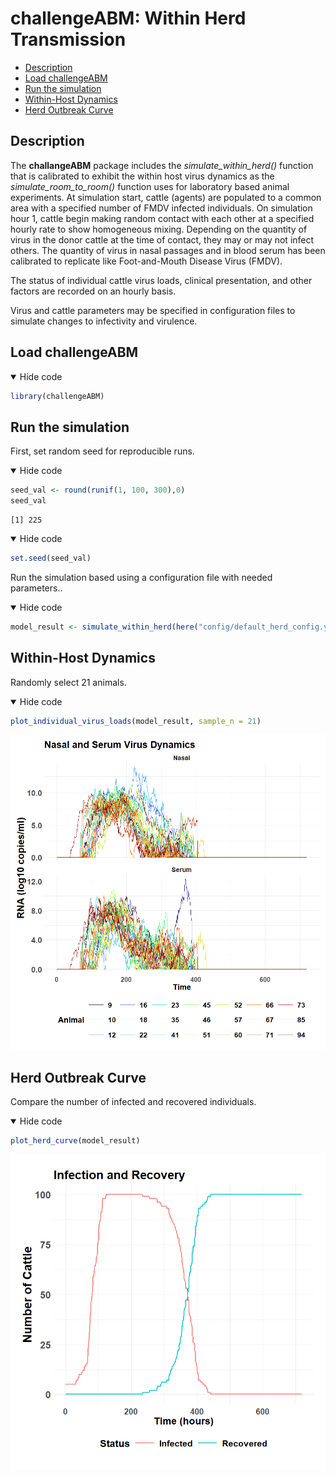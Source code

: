 challengeABM: Within Herd Transmission
================

- <a href="#description" id="toc-description">Description</a>
- <a href="#load-challengeabm" id="toc-load-challengeabm">Load
  challengeABM</a>
- <a href="#run-the-simulation" id="toc-run-the-simulation">Run the
  simulation</a>
- <a href="#within-host-dynamics"
  id="toc-within-host-dynamics">Within-Host Dynamics</a>
- <a href="#herd-outbreak-curve" id="toc-herd-outbreak-curve">Herd
  Outbreak Curve</a>

## Description

The **challangeABM** package includes the *simulate_within_herd()*
function that is calibrated to exhibit the within host virus dynamics as
the *simulate_room_to_room()* function uses for laboratory based animal
experiments. At simulation start, cattle (agents) are populated to a
common area with a specified number of FMDV infected individuals. On
simulation hour 1, cattle begin making random contact with each other at
a specified hourly rate to show homogeneous mixing. Depending on the
quantity of virus in the donor cattle at the time of contact, they may
or may not infect others. The quantity of virus in nasal passages and in
blood serum has been calibrated to replicate like Foot-and-Mouth Disease
Virus (FMDV).

The status of individual cattle virus loads, clinical presentation, and
other factors are recorded on an hourly basis.

Virus and cattle parameters may be specified in configuration files to
simulate changes to infectivity and virulence.

## Load challengeABM

<details open>
<summary>Hide code</summary>

``` r
library(challengeABM)
```

</details>

## Run the simulation

First, set random seed for reproducible runs.

<details open>
<summary>Hide code</summary>

``` r
seed_val <- round(runif(1, 100, 300),0)
seed_val 
```

</details>

    [1] 225

<details open>
<summary>Hide code</summary>

``` r
set.seed(seed_val)
```

</details>

Run the simulation based using a configuration file with needed
parameters..

<details open>
<summary>Hide code</summary>

``` r
model_result <- simulate_within_herd(here("config/default_herd_config.yaml"))
```

</details>

## Within-Host Dynamics

Randomly select 21 animals.

<details open>
<summary>Hide code</summary>

``` r
plot_individual_virus_loads(model_result, sample_n = 21)
```

</details>

![](within_herd_transmission_files/figure-commonmark/unnamed-chunk-5-1.png)

## Herd Outbreak Curve

Compare the number of infected and recovered individuals.

<details open>
<summary>Hide code</summary>

``` r
plot_herd_curve(model_result)
```

</details>

![](within_herd_transmission_files/figure-commonmark/unnamed-chunk-6-1.png)
